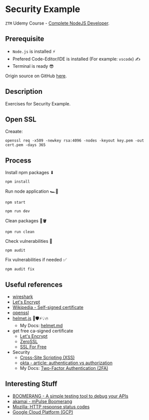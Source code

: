 # Security Example

`ZTM` Udemy Course - [Complete NodeJS Developer](https://www.udemy.com/course/complete-nodejs-developer-zero-to-mastery).

## Prerequisite

- `Node.js` is installed ⚡
- Prefered Code-Editor/IDE is installed (For example: `vscode`) ✍
- Terminal is ready 😎

Origin source on GitHub [here](https://github.com/odziem/security-example).

## Description

Exercises for Security Example.

## Open SSL

Creaate:

```shell
openssl req -x509 -newkey rsa:4096 -nodes -keyout key.pem -out cert.pem -days 365
```

## Process

Install npm packages ⬇

```shell
npm install
```

Run node application 🏎️💨

```shell
npm start
```

```shell
npm run dev
```

Clean packages 🧹🪣

```shell
npm run clean
```

Check vulnerabilities 🤔

```shell
npm audit
```

Fix vulnerabilities if needed ✅

```shell
npm audit fix
```

## Useful references

- [wireshark](https://www.wireshark.org/)
- [Let's Encrypt](https://letsencrypt.org/)
- [Wikipedia - Self-signed certificate](https://en.wikipedia.org/wiki/Self-signed_certificate)
- [openssl](https://openssl.org/)
- [helmet.js](https://helmetjs.github.io/) 🔐🛡️⚡💡🔥
  - My Docs: [helmet.md](./docs/helmet.md)
- get free ca-signed certificate
  - [Let's Encrypt](https://letsencrypt.org/)
  - [ZeroSSL](https://zerossl.com/)
  - [SSL For Free](https://www.sslforfree.com/)
- Security
  - [Cross-Site Scripting (XSS)](https://www.blackduck.com/glossary/what-is-cross-site-scripting.html#:~:text=Definition,the%20user%20to%20click%20it.)
  - [okta - article: authentication vs authorization](https://www.okta.com/identity-101/authentication-vs-authorization/#:~:text=Authentication%20confirms%20that%20users%20are,and%20access%20management%20(IAM).)
  - My Docs: [Two-Factor Authentication (2FA)](./docs/two-factor-authentication.md)

## Interesting Stuff

- [BOOMERANG - A simple testing tool to debug your APIs](https://boomerangapi.com/)
- [akamai - mPulse Boomerang](https://techdocs.akamai.com/mpulse-boomerang/docs/welcome-to-mpulse-boomerang)
- [Mozilla: HTTP response status codes](https://developer.mozilla.org/en-US/docs/Web/HTTP/Status)
- [Google Cloud Platform (GCP)](https://cloud.google.com/gcp)